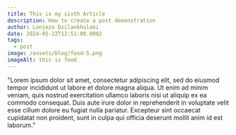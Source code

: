 ```yaml
---
title: This is my sixth Article
description: How to create a post demonstration
author: Lonjezo Dzilankhulani
date: 2024-05-22T12:51:00.000Z
tags:
  - post
image: /assets/blog/food-5.png
imageAlt: this is food
---
```

"Lorem ipsum dolor sit amet, consectetur adipiscing elit, sed do eiusmod tempor incididunt ut labore et dolore magna aliqua. Ut enim ad minim veniam, quis nostrud exercitation ullamco laboris nisi ut aliquip ex ea commodo consequat. Duis aute irure dolor in reprehenderit in voluptate velit esse cillum dolore eu fugiat nulla pariatur. Excepteur sint occaecat cupidatat non proident, sunt in culpa qui officia deserunt mollit anim id est laborum."
